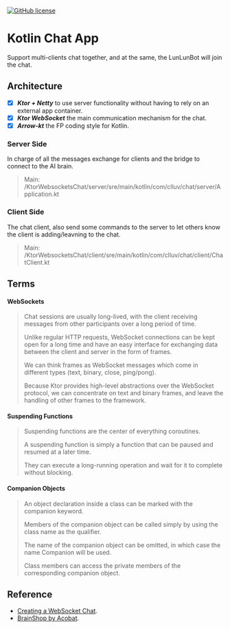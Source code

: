 [![GitHub license](https://img.shields.io/badge/license-Apache%20License%202.0-blue.svg?style=flat)](https://www.apache.org/licenses/LICENSE-2.0)

# Kotlin Chat App
Support multi-clients chat together, and at the same, the LunLunBot will join the chat.

## Architecture
- [x] ***Ktor + Netty*** to use server functionality without having to rely on an external app container.
- [x] ***Ktor WebSocket*** the main communication mechanism for the chat.
- [x] ***Arrow-kt*** the FP coding style for Kotlin.
### Server Side
In charge of all the messages exchange for clients and the bridge to connect to the AI brain. 
> Main: /KtorWebsocketsChat/server/sre/main/kotlin/com/clluv/chat/server/Application.kt

### Client Side
The chat client, also send some commands to the server to let others know the client is adding/leavning to the chat.
> Main: /KtorWebsocketsChat/client/sre/main/kotlin/com/clluv/chat/client/ChatClient.kt


## Terms
#### WebSockets
>Chat sessions are usually long-lived, with the client receiving messages from other participants over a long period of time.
> 
>Unlike regular HTTP requests, WebSocket connections can be kept open for a long time and have an easy interface for exchanging data between the client and server in the form of frames.
>
>We can think frames as WebSocket messages which come in different types (text, binary, close, ping/pong).
>
>Because Ktor provides high-level abstractions over the WebSocket protocol, we can concentrate on text and binary frames, and leave the handling of other frames to the framework.
#### Suspending Functions
>Suspending functions are the center of everything coroutines.
>
>A suspending function is simply a function that can be paused and resumed at a later time. 
> 
>They can execute a long-running operation and wait for it to complete without blocking.
#### Companion Objects
>An object declaration inside a class can be marked with the companion keyword.
> 
>Members of the companion object can be called simply by using the class name as the qualifier.
> 
>The name of the companion object can be omitted, in which case the name Companion will be used.
> 
>Class members can access the private members of the corresponding companion object.

## Reference
- [Creating a WebSocket Chat](https://ktor.io/docs/creating-web-socket-chat.html).
- [BrainShop by Acobat](https://brainshop.ai/). 

